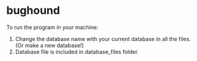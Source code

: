 # bughound

To run the program in your machine:
1. Change the database name with your current database in all the files. (Or make a new database!)
2. Database file is included in database_files folder.
